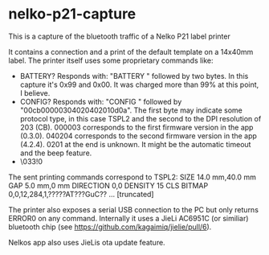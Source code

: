 # nelko-p21-capture
This is a capture of the bluetooth traffic of a Nelko P21 label printer

It contains a connection and a print of the default template on a 14x40mm label. The printer itself uses some proprietary commands like:
- BATTERY?
  Responds with: "BATTERY " followed by two bytes. 
  In this capture it's 0x99 and 0x00. It was charged more than 99% at this point, I believe.
- CONFIG?
  Responds with: "CONFIG " followed by "00cb00000304020402010d0a". 
  The first byte may indicate some protocol type, in this case TSPL2 and the second to the DPI resolution of 203 (CB).
  000003 corresponds to the first firmware version in the app (0.3.0).
  040204 corresponds to the second firmware version in the app (4.2.4).
  0201 at the end is unknown. It might be the automatic timeout and the beep feature.
- \033!0

The sent printing commands correspond to TSPL2:
SIZE 14.0 mm,40.0 mm
GAP 5.0 mm,0 mm
DIRECTION 0,0
DENSITY 15
CLS
BITMAP 0,0,12,284,1,?????AT???GuC??
... [truncated]

The printer also exposes a serial USB connection to the PC but only returns ERROR0 on any command. Internally it uses a JieLi AC6951C (or similiar) bluetooth chip (see https://github.com/kagaimiq/jielie/pull/6).

Nelkos app also uses JieLis ota update feature.
